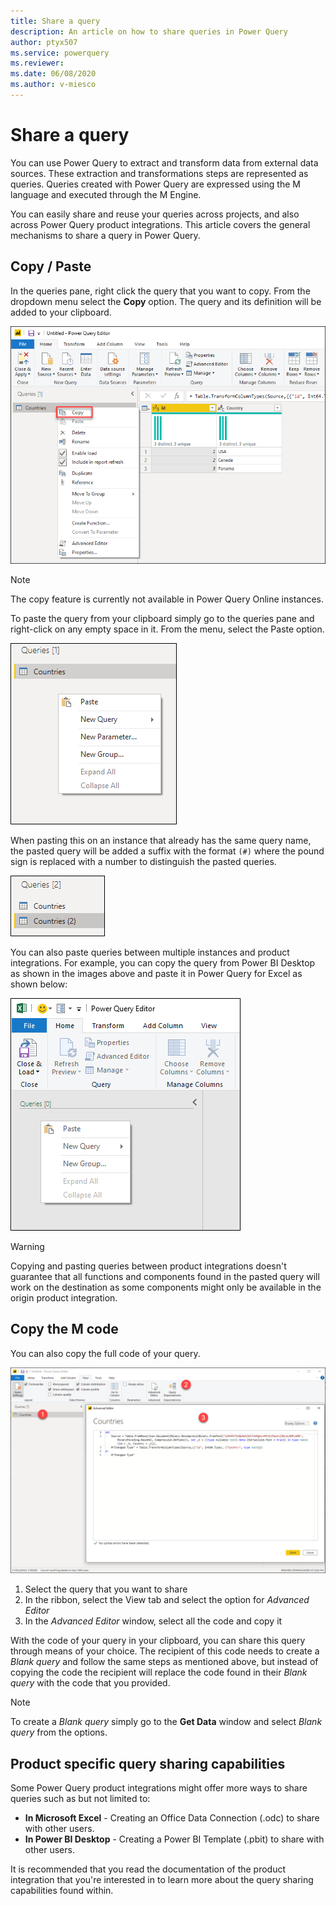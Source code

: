 ```yaml
---
title: Share a query
description: An article on how to share queries in Power Query
author: ptyx507
ms.service: powerquery
ms.reviewer: 
ms.date: 06/08/2020
ms.author: v-miesco
---
```


# Share a query

You can use Power Query to extract and transform data from external data sources. These extraction and transformations steps are represented as queries. Queries created with Power Query are expressed using the M language and executed through the M Engine.

You can easily share and reuse your queries across projects, and also across Power Query product integrations. This article covers the general mechanisms to share a query in Power Query.

## Copy / Paste

In the queries pane, right click the query that you want to copy. From the dropdown menu select the **Copy** option. The query and its definition will be added to your clipboard.

![Copy query from queries pane](images/me-share-query-copy.png)

>[!Note]
> The copy feature is currently not available in Power Query Online instances.

To paste the query from your clipboard simply go to the queries pane and right-click on any empty space in it. From the menu, select the Paste option.

![Paste query on queries pane](images/me-share-query-paste.png)

When pasting this on an instance that already has the same query name, the pasted query will be added a suffix with the format ```(#)``` where the pound sign is replaced with a number to distinguish the pasted queries.

![Pasted query](images/me-share-query-pasted.png)

You can also paste queries between multiple instances and product integrations. For example, you can copy the query from Power BI Desktop as shown in the images above and paste it in Power Query for Excel as shown below:

![Paste query from Power BI Desktop into Power Query for Excel](images/me-share-query-paste-in-excel.png)

>[!WARNING]
>Copying and pasting queries between product integrations doesn't guarantee that all functions and components found in the pasted query will work on the destination as some components might only be available in the origin product integration.

## Copy the M code

You can also copy the full code of your query.

![Copy M Code](images/me-share-query-copy-code.png)

1. Select the query that you want to share
2. In the ribbon, select the View tab and select the option for *Advanced Editor*
3. In the *Advanced Editor* window, select all the code and copy it

With the code of your query in your clipboard, you can share this query through means of your choice. The recipient of this code needs to create a *Blank query* and follow the same steps as mentioned above, but instead of copying the code the recipient will replace the code found in their *Blank query* with the code that you provided.

>[!NOTE]
>To create a *Blank query* simply go to the **Get Data** window and select *Blank query* from the options.

## Product specific query sharing capabilities

Some Power Query product integrations might offer more ways to share queries such as but not limited to:
* **In Microsoft Excel** - Creating an Office Data Connection (.odc) to share with other users.
* **In Power BI Desktop** - Creating a Power BI Template (.pbit) to share with other users.

It is recommended that you read the documentation of the product integration that you're interested in to learn more about the query sharing capabilities found within.
